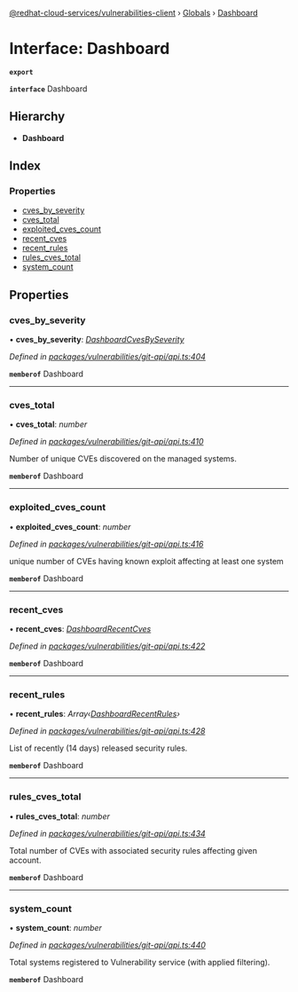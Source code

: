 [@redhat-cloud-services/vulnerabilities-client](../README.md) › [Globals](../globals.md) › [Dashboard](dashboard.md)

# Interface: Dashboard

**`export`** 

**`interface`** Dashboard

## Hierarchy

* **Dashboard**

## Index

### Properties

* [cves_by_severity](dashboard.md#cves_by_severity)
* [cves_total](dashboard.md#cves_total)
* [exploited_cves_count](dashboard.md#exploited_cves_count)
* [recent_cves](dashboard.md#recent_cves)
* [recent_rules](dashboard.md#recent_rules)
* [rules_cves_total](dashboard.md#rules_cves_total)
* [system_count](dashboard.md#system_count)

## Properties

###  cves_by_severity

• **cves_by_severity**: *[DashboardCvesBySeverity](dashboardcvesbyseverity.md)*

*Defined in [packages/vulnerabilities/git-api/api.ts:404](https://github.com/RedHatInsights/javascript-clients/blob/master/packages/vulnerabilities/git-api/api.ts#L404)*

**`memberof`** Dashboard

___

###  cves_total

• **cves_total**: *number*

*Defined in [packages/vulnerabilities/git-api/api.ts:410](https://github.com/RedHatInsights/javascript-clients/blob/master/packages/vulnerabilities/git-api/api.ts#L410)*

Number of unique CVEs discovered on the managed systems.

**`memberof`** Dashboard

___

###  exploited_cves_count

• **exploited_cves_count**: *number*

*Defined in [packages/vulnerabilities/git-api/api.ts:416](https://github.com/RedHatInsights/javascript-clients/blob/master/packages/vulnerabilities/git-api/api.ts#L416)*

unique number of CVEs having known exploit affecting at least one system

**`memberof`** Dashboard

___

###  recent_cves

• **recent_cves**: *[DashboardRecentCves](dashboardrecentcves.md)*

*Defined in [packages/vulnerabilities/git-api/api.ts:422](https://github.com/RedHatInsights/javascript-clients/blob/master/packages/vulnerabilities/git-api/api.ts#L422)*

**`memberof`** Dashboard

___

###  recent_rules

• **recent_rules**: *Array‹[DashboardRecentRules](dashboardrecentrules.md)›*

*Defined in [packages/vulnerabilities/git-api/api.ts:428](https://github.com/RedHatInsights/javascript-clients/blob/master/packages/vulnerabilities/git-api/api.ts#L428)*

List of recently (14 days) released security rules.

**`memberof`** Dashboard

___

###  rules_cves_total

• **rules_cves_total**: *number*

*Defined in [packages/vulnerabilities/git-api/api.ts:434](https://github.com/RedHatInsights/javascript-clients/blob/master/packages/vulnerabilities/git-api/api.ts#L434)*

Total number of CVEs with associated security rules affecting given account.

**`memberof`** Dashboard

___

###  system_count

• **system_count**: *number*

*Defined in [packages/vulnerabilities/git-api/api.ts:440](https://github.com/RedHatInsights/javascript-clients/blob/master/packages/vulnerabilities/git-api/api.ts#L440)*

Total systems registered to Vulnerability service (with applied filtering).

**`memberof`** Dashboard
